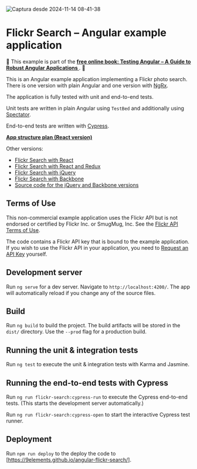 ![Captura desde 2024-11-14 08-41-38](https://github.com/user-attachments/assets/b5ce1b59-587b-4cc5-9ed1-679f136997ae)


# Flickr Search – Angular example application

📖 This example is part of the **[free online book: Testing Angular – A Guide to Robust Angular Applications
](https://testing-angular.com/)**. 📖

This is an Angular example application implementing a Flickr photo search. There is one version with plain Angular and one version with [NgRx](https://ngrx.io/).

The application is fully tested with unit and end-to-end tests.

Unit tests are written in plain Angular using `TestBed` and additionally using [Spectator](https://github.com/ngneat/spectator).

End-to-end tests are written with [Cypress](https://www.cypress.io/).

**[App structure plan (React version)](https://github.com/molily/learning-react/tree/main/5-flickr-search)**

Other versions:

- [Flickr Search with React](https://github.com/molily/learning-react/tree/main/5-flickr-search)
- [Flickr Search with React and Redux](https://github.com/molily/learning-react/tree/main/7-flickr-search-redux)
- [Flickr Search with jQuery](https://molily.de/javascript-introduction/flickr-jquery.html)
- [Flickr Search with Backbone](https://molily.de/javascript-introduction/flickr-backbone.html)
- [Source code for the jQuery and Backbone versions](https://github.com/molily/molily.de/tree/main/javascript-introduction)

## Terms of Use

This non-commercial example application uses the Flickr API but is not endorsed or certified by Flickr Inc. or SmugMug, Inc. See the [Flickr API Terms of Use](https://www.flickr.com/help/terms/api).

The code contains a Flickr API key that is bound to the example application. If you wish to use the Flickr API in your application, you need to [Request an API Key](https://www.flickr.com/services/apps/create/) yourself.

## Development server

Run `ng serve` for a dev server. Navigate to `http://localhost:4200/`. The app will automatically reload if you change any of the source files.

## Build

Run `ng build` to build the project. The build artifacts will be stored in the `dist/` directory. Use the `--prod` flag for a production build.

## Running the unit & integration tests

Run `ng test` to execute the unit & integration tests with Karma and Jasmine.

## Running the end-to-end tests with Cypress

Run `ng run flickr-search:cypress-run` to execute the Cypress end-to-end tests. (This starts the development server automatically.)

Run `ng run flickr-search:cypress-open` to start the interactive Cypress test runner.

## Deployment

Run `npm run deploy` to the deploy the code to [https://9elements.github.io/angular-flickr-search/].
